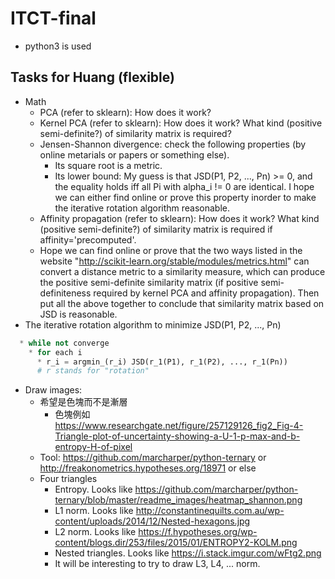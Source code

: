 # ITCT-final
* python3 is used
## Tasks for Huang (flexible)
* Math
  * PCA (refer to sklearn): How does it work?
  * Kernel PCA (refer to sklearn): How does it work?	What kind (positive semi-definite?) of similarity matrix is required?
  * Jensen-Shannon divergence: check the following properties (by online metarials or papers or something else).
    * Its square root is a metric.
    * Its lower bound: My guess is that JSD(P1, P2, ..., Pn) >= 0, and the equality holds iff all Pi with alpha_i != 0 are identical. I hope we can either find online or prove this property inorder to make the iterative rotation algorithm reasonable.
  * Affinity propagation (refer to sklearn): How does it work? What kind (positive semi-definite?) of similarity matrix is required if affinity='precomputed'.
  * Hope we can find online or prove that the two ways listed in the website "http://scikit-learn.org/stable/modules/metrics.html" can convert a distance metric to a similarity measure, which can produce the positive semi-definite similarity matrix (if positive semi-definiteness required by kernel PCA and affinity propagation). Then put all the above together to conclude that similarity matrix based on JSD is reasonable.
* The iterative rotation algorithm to minimize JSD(P1, P2, ..., Pn)
``` python
  * while not converge
    * for each i
      * r_i = argmin_(r_i) JSD(r_1(P1), r_1(P2), ..., r_1(Pn))
      # r stands for "rotation"
```
* Draw images:
  * 希望是色塊而不是漸層
    * 色塊例如 https://www.researchgate.net/figure/257129126_fig2_Fig-4-Triangle-plot-of-uncertainty-showing-a-U-1-p-max-and-b-entropy-H-of-pixel
  * Tool: https://github.com/marcharper/python-ternary or http://freakonometrics.hypotheses.org/18971 or else
  * Four triangles
    * Entropy. Looks like https://github.com/marcharper/python-ternary/blob/master/readme_images/heatmap_shannon.png
    * L1 norm. Looks like http://constantinequilts.com.au/wp-content/uploads/2014/12/Nested-hexagons.jpg
    * L2 norm. Looks like https://f.hypotheses.org/wp-content/blogs.dir/253/files/2015/01/ENTROPY2-KOLM.png
    * Nested triangles. Looks like https://i.stack.imgur.com/wFtg2.png
    * It will be interesting to try to draw L3, L4, ... norm.
